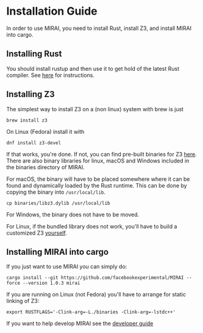 # Installation Guide

In order to use MIRAI, you need to install Rust, install Z3, and install MIRAI into cargo.

## Installing Rust

You should install rustup and then use it to get hold of the latest Rust compiler.
See [here](https://doc.rust-lang.org/book/ch01-01-installation.html) for instructions.

## Installing Z3

The simplest way to install Z3 on a (non linux) system with brew is just
```
brew install z3
```

On Linux (Fedora) install it with
```
dnf install z3-devel
```

If that works, you're done. If not, you can find pre-built binaries for Z3 
[here](https://github.com/Z3Prover/z3/releases). There are also binary libraries
for linux, macOS and Windows included in the binaries directory of MIRAI.

For macOS, the binary will have to be placed somewhere where it can be 
found and dynamically loaded by the Rust runtime. This can be done by copying the binary into `/usr/local/lib`.

```
cp binaries/libz3.dylib /usr/local/lib
```

For Windows, the binary does not have to be moved.

For Linux, if the bundled library does not work, you'll have to build a
customized Z3 [yourself](https://github.com/facebookexperimental/MIRAI/blob/master/documentation/Z3AndLinux.md).


## Installing MIRAI into cargo

If you just want to use MIRAI you can simply do:
```
cargo install --git https://github.com/facebookexperimental/MIRAI --force --version 1.0.3 mirai
```

If you are running on Linux (not Fedora) you'll have to arrange for static linking of Z3:
```
export RUSTFLAGS='-Clink-arg=-L./binaries -Clink-arg=-lstdc++'
```

If you want to help develop MIRAI see the [developer guide](https://github.com/facebookexperimental/MIRAI/blob/master/documentation/DeveloperGuide.md)
